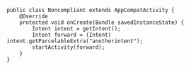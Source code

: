 
    public class Noncompliant extends AppCompatActivity {
        @Override
        protected void onCreate(Bundle savedInstanceState) {
            Intent intent = getIntent();
            Intent forward = (Intent) intent.getParcelableExtra("anotherintent");
            startActivity(forward);
        }
    }
